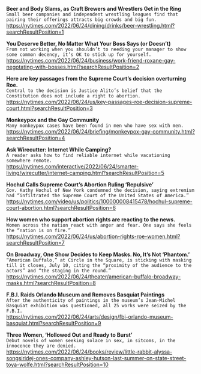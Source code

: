 **Beer and Body Slams, as Craft Brewers and Wrestlers Get in the Ring**\
`Small beer companies and independent wrestling leagues find that pairing their offerings attracts big crowds and big fun.`\
https://nytimes.com/2022/06/24/dining/drinks/beer-wrestling.html?searchResultPosition=1

**You Deserve Better, No Matter What Your Boss Says (or Doesn’t)**\
`From not working when you shouldn’t to needing your manager to show some common decency, it’s OK to stick up for yourself.`\
https://nytimes.com/2022/06/24/business/work-friend-roxane-gay-negotating-with-bosses.html?searchResultPosition=2

**Here are key passages from the Supreme Court’s decision overturning Roe.**\
`Central to the decision is Justice Alito’s belief that the Constitution does not include a right to abortion.`\
https://nytimes.com/2022/06/24/us/key-passages-roe-decision-supreme-court.html?searchResultPosition=3

**Monkeypox and the Gay Community**\
`Many monkeypox cases have been found in men who have sex with men.`\
https://nytimes.com/2022/06/24/briefing/monkeypox-gay-community.html?searchResultPosition=4

**Ask Wirecutter: Internet While Camping?**\
`A reader asks how to find reliable internet while vacationing somewhere remote.`\
https://nytimes.com/interactive/2022/06/24/smarter-living/wirecutter/internet-camping.html?searchResultPosition=5

**Hochul Calls Supreme Court’s Abortion Ruling ‘Repulsive’**\
`Gov. Kathy Hochul of New York condemned the decision, saying extremism had “infiltrated the Supreme Court of the United States of America.”`\
https://nytimes.com/video/us/politics/100000008415478/hochul-supreme-court-abortion.html?searchResultPosition=6

**How women who support abortion rights are reacting to the news.**\
`Women across the nation react with anger and fear. One says she feels the “nation is on fire.”`\
https://nytimes.com/2022/06/24/us/abortion-rights-roe-women.html?searchResultPosition=7

**On Broadway, One Show Decides to Keep Masks. No, It’s Not ‘Phantom.’**\
`“American Buffalo,” at Circle in the Square, is sticking with masking till it closes, July 10, citing the “proximity of the audience to the actors” and “the staging in the round.”`\
https://nytimes.com/2022/06/24/theater/american-buffalo-broadway-masks.html?searchResultPosition=8

**F.B.I. Raids Orlando Museum and Removes Basquiat Paintings**\
`After the authenticity of paintings in the museum’s Jean-Michel Basquiat exhibition was questioned, all 25 works were seized by the F.B.I.`\
https://nytimes.com/2022/06/24/arts/design/fbi-orlando-museum-basquiat.html?searchResultPosition=9

**Three Women, ‘Hollowed Out and Ready to Burst’**\
`Debut novels of women seeking solace in sex, in sitcoms, in the innocence they are denied.`\
https://nytimes.com/2022/06/24/books/review/little-rabbit-alyssa-songsiridej-ones-company-ashley-hutson-last-summer-on-state-street-toya-wolfe.html?searchResultPosition=10

